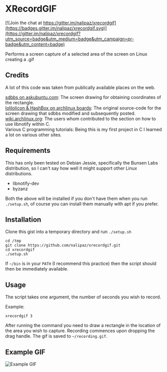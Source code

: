 XRecordGIF
==========

[![Join the chat at https://gitter.im/nalipaz/xrecordgif](https://badges.gitter.im/nalipaz/xrecordgif.svg)](https://gitter.im/nalipaz/xrecordgif?utm_source=badge&utm_medium=badge&utm_campaign=pr-badge&utm_content=badge)

Performs a screen capture of a selected area of the screen on Linux creating a .gif

## Credits
A lot of this code was taken from publically available places on the web.

[sdbbs on askubuntu.com](http://askubuntu.com/questions/487725/how-can-i-draw-selection-rectangle-on-screen-for-my-script): The screen drawing for obtaining coordinates of the rectangle.  
[lolilolicon & HashBox on archlinux boards](https://bbs.archlinux.org/viewtopic.php?id=85378): The original source-code for the screen drawing that sdbbs modified and subsequently posted.  
[wiki.archlinux.org](https://wiki.archlinux.org/index.php/Desktop_notifications): The users whom contributed to the section on how to use libnotify within C.  
Various C programming tutorials: Being this is my first project in C I learned a lot on various other sites.  

## Requirements
This has only been tested on Debian Jessie, specifically the Bunsen Labs distribution, so I can't say how well it might support other Linux distributions.

 * libnotify-dev
 * byzanz

Both the above will be installed if you don't have them when you run `./setup.sh`, of course you can install them manually with apt if you prefer.

## Installation

Clone this gist into a temporary directory and run `./setup.sh`
```
cd /tmp
git clone https://github.com/nalipaz/xrecordgif.git
cd xrecordgif
./setup.sh
```
If `~/bin` is in your `PATH` (I recommend this practice) then the script should then be immediately available.
## Usage

The script takes one argument, the number of seconds you wish to record.

Example:
```
xrecordgif 3
```

After running the command you need to draw a rectangle in the location of the area you wish to capture. Recording commences upon dropping the drag handle. The gif is saved to `~/recording.gif`.

## Example GIF

![Example GIF](https://raw.githubusercontent.com/nalipaz/xrecordgif/master/example.gif)
